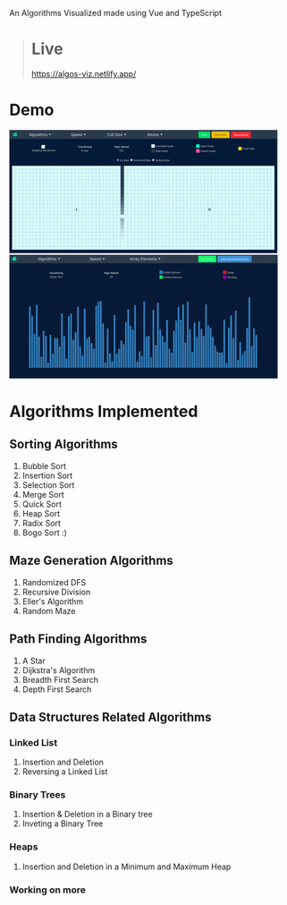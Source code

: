 An Algorithms Visualized made using Vue and TypeScript

> # Live
>
>https://algos-viz.netlify.app/

# Demo

![Path Finding](public/images/pathfinding.gif)
![Sorting](public/images/sorting.gif)

# Algorithms Implemented

## Sorting Algorithms

1. Bubble Sort
2. Insertion Sort
3. Selection Sort
4. Merge Sort
5. Quick Sort
6. Heap Sort
7. Radix Sort
8. Bogo Sort :)

## Maze Generation Algorithms

1. Randomized DFS
2. Recursive Division
3. Eller's Algorithm
4. Random Maze

## Path Finding Algorithms

1. A Star
2. Dijkstra's Algorithm
3. Breadth First Search
4. Depth First Search

## Data Structures Related Algorithms

### Linked List

1. Insertion and Deletion
2. Reversing a Linked List

### Binary Trees

1. Insertion & Deletion in a Binary tree
2. Inveting a Binary Tree

### Heaps

1. Insertion and Deletion in a Minimum and Maximum Heap


### Working on more